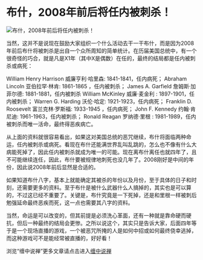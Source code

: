 布什，2008年前后将任内被刺杀！
====








![布什，2008年前后将任内被刺杀！](http://simg.sinajs.cn/blog7style/images/common/sg_trans.gif)














当然，这并不是说现在鼓励大家组织一个什么活动去干一干布什，而是因为2008年前后布什将被刺杀是出自一个众所周知的简单统计。在历届美国总统中，有一个很奇怪的巧合，就是凡是X1年（其中X是偶数）在任的，最终的结局都是任内被刺杀或病死：

William Henry Harrison 威廉亨利·哈里森: 1841-1841，任内病死；
Abraham Lincoln 亚伯拉罕·林肯: 1861-1865 ，任内被刺杀；
James A. Garfield 詹姆斯·加菲尔德: 1881-1881，任内被刺杀
William McKinley 威廉·麦金利 : 1897-1901，任内被刺杀；
Warren G. Harding 沃伦·哈定: 1921-1923，任内病死；
Franklin D. Roosevelt 富兰克林·罗斯福: 1933-1945 ，任内病死；
John F. Kennedy 约翰·肯尼迪: 1961-1963，任内被刺杀；
Ronald Reagan 罗纳德·里根 : 1981-1989，任内被刺杀而唯一活命，最终得恶疾病亡。

从上面的资料就很容易看出，如果这对美国总统的恶咒继续，布什将面临两种命运，任内被刺杀或病死。看现在布什还能满世界乱叫乱跳的，怎么也不像有什么大病能死掉了，因此任内被刺杀就成为唯一的可能。现在离布什离任也就四年了，且不可能继续连任，因此，布什要被规律地刺死也没几年了。2008刚好是中间的年份，因此说2008年前后显然是合适的。

如果知道布什八字，基本上就能确定其被杀的年份以及月份，至于具体的日子和时刻，还需要更多的资料。至于布什是被什么武器什么人搞掉的，其实也是可以算的，不过这已经不重要了。关键是，布什究竟是一下死掉，还是和里根一样被刺后勉强延命最终恶疾而死，这一点也需要其八字的资料。

当然，命运是可以改变的，但其前提是必须洗心革面，还有一种就是靠命硬而硬抗，但后一种最终的结局会更惨。之所以说这个，其实只是告诉大家，后面四年等于是一个现场直播的游戏，一个被恶咒所掩的人是如何中招或如何最终侥幸逃掉，而这种游戏可不是能经常被直播的，好好看！










浏览“缠中说禅”更多文章请点击进入[缠中说禅](http://blog.sina.com.cn/m/chzhshch)






